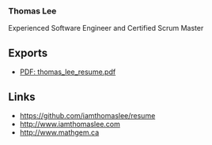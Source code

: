 ### Thomas Lee
Experienced Software Engineer and Certified Scrum Master

## Exports
- <a href="https://github.com/iamthomaslee/resume/blob/master/export/thomas_lee_resume.pdf" target="_blank">PDF: thomas_lee_resume.pdf</a>

## Links
- https://github.com/iamthomaslee/resume
- http://www.iamthomaslee.com
- http://www.mathgem.ca
